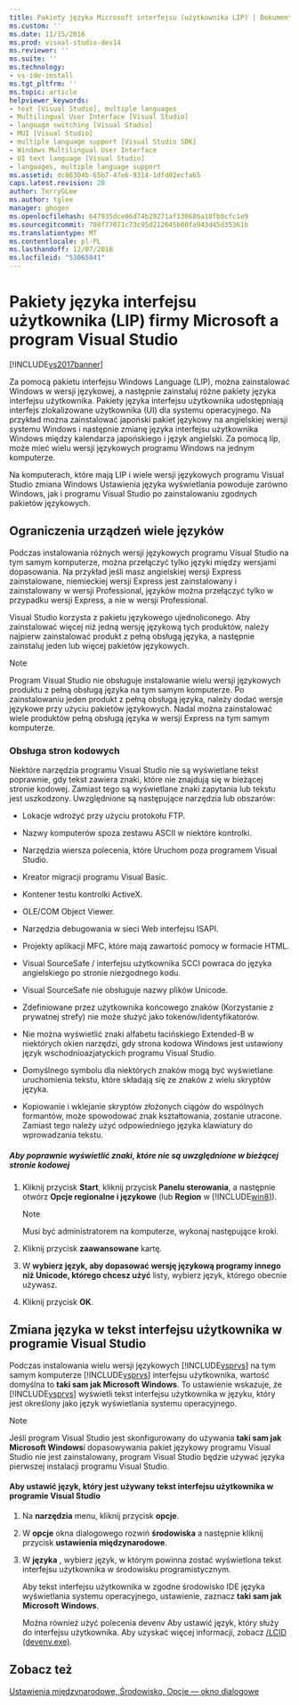 ```yaml
---
title: Pakiety języka Microsoft interfejsu (użytkownika LIP) | Dokumentacja firmy Microsoft
ms.custom: ''
ms.date: 11/15/2016
ms.prod: visual-studio-dev14
ms.reviewer: ''
ms.suite: ''
ms.technology:
- vs-ide-install
ms.tgt_pltfrm: ''
ms.topic: article
helpviewer_keywords:
- text [Visual Studio], multiple languages
- Multilingual User Interface [Visual Studio]
- language switching [Visual Studio]
- MUI [Visual Studio]
- multiple language support [Visual Studio SDK]
- Windows Multilingual User Interface
- UI text language [Visual Studio]
- languages, multiple language support
ms.assetid: dc86304b-65b7-47e6-9314-1dfd02ecfa65
caps.latest.revision: 28
author: TerryGLee
ms.author: tglee
manager: ghogen
ms.openlocfilehash: 647935dce06d74b29271af130686a10fb8cfc1e9
ms.sourcegitcommit: 708f77071c73c95d212645b00fa943d45d35361b
ms.translationtype: MT
ms.contentlocale: pl-PL
ms.lasthandoff: 12/07/2018
ms.locfileid: "53065041"
---
```

# <a name="microsoft-language-interface-packs-lips-and-visual-studio"></a>Pakiety języka interfejsu użytkownika (LIP) firmy Microsoft a program Visual Studio
[!INCLUDE[vs2017banner](../includes/vs2017banner.md)]

Za pomocą pakietu interfejsu Windows Language (LIP), można zainstalować Windows w wersji językowej, a następnie zainstaluj różne pakiety języka interfejsu użytkownika. Pakiety języka interfejsu użytkownika udostępniają interfejs zlokalizowane użytkownika (UI) dla systemu operacyjnego. Na przykład można zainstalować japoński pakiet językowy na angielskiej wersji systemu Windows i następnie zmianę języka interfejsu użytkownika Windows między kalendarza japońskiego i język angielski. Za pomocą lip, może mieć wielu wersji językowych programu Windows na jednym komputerze.

 Na komputerach, które mają LIP i wiele wersji językowych programu Visual Studio zmiana Windows Ustawienia języka wyświetlania powoduje zarówno Windows, jak i programu Visual Studio po zainstalowaniu zgodnych pakietów językowych.

## <a name="limitations-of-multi-language-installations"></a>Ograniczenia urządzeń wiele języków
 Podczas instalowania różnych wersji językowych programu Visual Studio na tym samym komputerze, można przełączyć tylko języki między wersjami dopasowania. Na przykład jeśli masz angielskiej wersji Express zainstalowane, niemieckiej wersji Express jest zainstalowany i zainstalowany w wersji Professional, języków można przełączyć tylko w przypadku wersji Express, a nie w wersji Professional.

 Visual Studio korzysta z pakietu językowego ujednoliconego. Aby zainstalować więcej niż jedną wersję językową tych produktów, należy najpierw zainstalować produkt z pełną obsługą języka, a następnie zainstaluj jeden lub więcej pakietów językowych.

> [!NOTE]
>  Program Visual Studio nie obsługuje instalowanie wielu wersji językowych produktu z pełną obsługą języka na tym samym komputerze. Po zainstalowaniu jeden produkt z pełną obsługą języka, należy dodać wersje językowe przy użyciu pakietów językowych. Nadal można zainstalować wiele produktów pełną obsługą języka w wersji Express na tym samym komputerze.

### <a name="support-for-code-pages"></a>Obsługa stron kodowych
 Niektóre narzędzia programu Visual Studio nie są wyświetlane tekst poprawnie, gdy tekst zawiera znaki, które nie znajdują się w bieżącej stronie kodowej. Zamiast tego są wyświetlane znaki zapytania lub tekstu jest uszkodzony. Uwzględnione są następujące narzędzia lub obszarów:

-   Lokacje wdrożyć przy użyciu protokołu FTP.

-   Nazwy komputerów spoza zestawu ASCII w niektóre kontrolki.

-   Narzędzia wiersza polecenia, które Uruchom poza programem Visual Studio.

-   Kreator migracji programu Visual Basic.

-   Kontener testu kontrolki ActiveX.

-   OLE/COM Object Viewer.

-   Narzędzia debugowania w sieci Web interfejsu ISAPI.

-   Projekty aplikacji MFC, które mają zawartość pomocy w formacie HTML.

-   Visual SourceSafe / interfejsu użytkownika SCCI powraca do języka angielskiego po stronie niezgodnego kodu.

-   Visual SourceSafe nie obsługuje nazwy plików Unicode.

-   Zdefiniowane przez użytkownika końcowego znaków (Korzystanie z prywatnej strefy) nie może służyć jako tokenów/identyfikatorów.

-   Nie można wyświetlić znaki alfabetu łacińskiego Extended-B w niektórych okien narzędzi, gdy strona kodowa Windows jest ustawiony język wschodnioazjatyckich programu Visual Studio.

-   Domyślnego symbolu dla niektórych znaków mogą być wyświetlane uruchomienia tekstu, które składają się ze znaków z wielu skryptów języka.

-   Kopiowanie i wklejanie skryptów złożonych ciągów do wspólnych formantów, może spowodować znak kształtowania, zostanie utracone. Zamiast tego należy użyć odpowiedniego języka klawiatury do wprowadzania tekstu.

##### <a name="to-correctly-display-characters-that-are-not-included-in-the-current-code-page"></a>Aby poprawnie wyświetlić znaki, które nie są uwzględnione w bieżącej stronie kodowej

1.  Kliknij przycisk **Start**, kliknij przycisk **Panelu sterowania**, a następnie otwórz **Opcje regionalne i językowe** (lub **Region** w [!INCLUDE[win8](../includes/win8-md.md)]).

    > [!NOTE]
    >  Musi być administratorem na komputerze, wykonaj następujące kroki.

2.  Kliknij przycisk **zaawansowane** kartę.

3.  W **wybierz język, aby dopasować wersję językową programy innego niż Unicode, którego chcesz użyć** listy, wybierz język, którego obecnie używasz.

4.  Kliknij przycisk **OK**.

## <a name="changing-the-language-used-for-the-ui-text-in-visual-studio"></a>Zmiana języka w tekst interfejsu użytkownika w programie Visual Studio
 Podczas instalowania wielu wersji językowych [!INCLUDE[vsprvs](../includes/vsprvs-md.md)] na tym samym komputerze [!INCLUDE[vsprvs](../includes/vsprvs-md.md)] interfejsu użytkownika, wartość domyślna to **taki sam jak Microsoft Windows**. To ustawienie wskazuje, że [!INCLUDE[vsprvs](../includes/vsprvs-md.md)] wyświetli tekst interfejsu użytkownika w języku, który jest określony jako język wyświetlania systemu operacyjnego.

> [!NOTE]
>  Jeśli program Visual Studio jest skonfigurowany do używania **taki sam jak Microsoft Windows**i dopasowywania pakiet językowy programu Visual Studio nie jest zainstalowany, program Visual Studio będzie używać języka pierwszej instalacji programu Visual Studio.

#### <a name="to-set-the-language-that-is-used-for-the-ui-text-in-visual-studio"></a>Aby ustawić język, który jest używany tekst interfejsu użytkownika w programie Visual Studio

1. Na **narzędzia** menu, kliknij przycisk **opcje**.

2. W **opcje** okna dialogowego rozwiń **środowiska** a następnie kliknij przycisk **ustawienia międzynarodowe**.

3. W **języka** , wybierz język, w którym powinna zostać wyświetlona tekst interfejsu użytkownika w środowisku programistycznym.

    Aby tekst interfejsu użytkownika w zgodne środowisko IDE języka wyświetlania systemu operacyjnego, ustawienie, zaznacz **taki sam jak Microsoft Windows**.

   Można również użyć polecenia devenv Aby ustawić język, który służy do interfejsu użytkownika. Aby uzyskać więcej informacji, zobacz [/LCID (devenv.exe)](../ide/reference/lcid-devenv-exe.md).

## <a name="see-also"></a>Zobacz też
 [Ustawienia międzynarodowe, Środowisko, Opcje — okno dialogowe](../ide/reference/international-settings-environment-options-dialog-box.md)